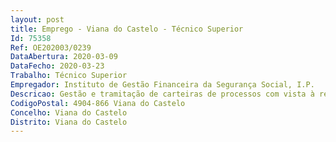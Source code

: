 ```yaml
--- 
layout: post
title: Emprego - Viana do Castelo - Técnico Superior
Id: 75358
Ref: OE202003/0239
DataAbertura: 2020-03-09
DataFecho: 2020-03-23
Trabalho: Técnico Superior
Empregador: Instituto de Gestão Financeira da Segurança Social, I.P.
Descricao: Gestão e tramitação de carteiras de processos com vista à recuperação de dívida à Segurança Social Gestão do processo de penhora e venda de bens em execução fiscal Atendimento ao público e negociação com os contribuintes Negociação e acompanhamento de processos de revitalização empresarial.
CodigoPostal: 4904-866 Viana do Castelo
Concelho: Viana do Castelo
Distrito: Viana do Castelo
--- 
```

